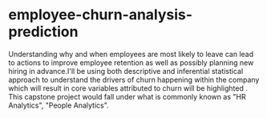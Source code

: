 # employee-churn-analysis-prediction
Understanding why and when employees are most likely to leave can lead to actions to improve employee retention as well as possibly planning new hiring in advance.I'll be using both descriptive and inferential statistical approach to understand the drivers of churn happening within the company which will result in core variables attributed to churn will be highlighted . This capstone project would fall under what is commonly known as "HR Analytics", "People Analytics".
